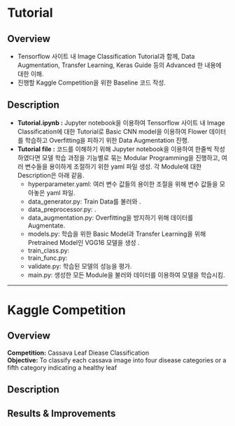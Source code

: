 # Tutorial

## Overview
+ Tensorflow 사이트 내 Image Classification Tutorial과 함께, Data Augmentation, Transfer Learning, Keras Guide 등의 Advanced 한 내용에 대한 이해.
+ 진행할 Kaggle Competition을 위한 Baseline 코드 작성.

## Description
+ **Tutorial.ipynb :** Jupyter notebook을 이용하여 Tensorflow 사이트 내 Image Classification에 대한 Tutorial로 Basic CNN model을 이용하여 Flower 데이터를 학습하고 Overfitting을 피하기 위한 Data Augmentation 진행.    
+ **Tutorial file :** 코드를 이해하기 위해 Jupyter notebook을 이용하여 한줄씩 작성하였다면 모델 학습 과정을 기능별로 묶는 Modular Programming을 진행하고, 여러 변수들을 용이하게 조절하기 위한 yaml 파일 생성. 각 Module에 대한 Description은 아래 같음.
  + hyperparameter.yaml: 여러 변수 값들의 용이한 조절을 위해 변수 값들을 모아놓은 yaml 파일.
  + data_generator.py: Train Data를 불러와 .
  + data_preprocessor.py: .
  + data_augmentation.py: Overfitting을 방지하기 위해 데이터를 Augmentate.
  + models.py: 학습을 위한 Basic Model과 Transfer Learning을 위해 Pretrained Model인 VGG16 모델을 생성 .
  + train_class.py:
  + train_func.py:
  + validate.py: 학습된 모델의 성능을 평가.
  + main.py: 생성한 모든 Module을 불러와 데이터를 이용하여 모델을 학습시킴.

* * *

# Kaggle Competition
## Overview
**Competition:** Cassava Leaf Diease Classification <br>
**Objective:** To classify each cassava image into four disease categories or a fifth category indicating a healthy leaf

## Description

## Results & Improvements
